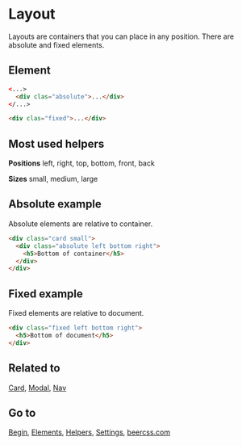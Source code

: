 # Layout

Layouts are containers that you can place in any position. There are absolute and fixed elements.

## Element

```html
<...>
  <div clas="absolute">...</div>
</...>

<div clas="fixed">...</div>
```

## Most used helpers

**Positions**
left, right, top, bottom, front, back

**Sizes**
small, medium, large


## Absolute example

Absolute elements are relative to container.

```html
<div class="card small">
  <div class="absolute left bottom right">
    <h5>Bottom of container</h5>
  </div>
</div>
```

## Fixed example

Fixed elements are relative to document.

```html
<div class="fixed left bottom right">
  <h5>Bottom of document</h5>
</div>
```

## Related to
[Card](https://github.com/beercss/beercss/blob/main/docs/CARD.md), [Modal](https://github.com/beercss/beercss/blob/main/docs/MODAL.md), [Nav](https://github.com/beercss/beercss/blob/main/docs/NAV.md)

## Go to
[Begin](https://github.com/beercss/beercss/blob/main/docs/INDEX.md), [Elements](https://github.com/beercss/beercss/blob/main/docs/ELEMENTS.md), [Helpers](https://github.com/beercss/beercss/blob/main/docs/HELPERS.md), [Settings](https://github.com/beercss/beercss/blob/main/docs/SETTINGS.md), [beercss.com](https://www.beercss.com)